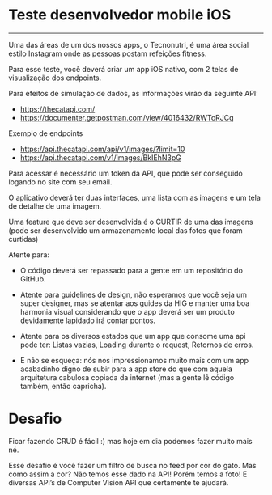 # Teste desenvolvedor mobile iOS
----------------------------------------------------

Uma das áreas de um dos nossos apps, o Tecnonutri, é uma área social estilo Instagram onde as pessoas postam refeições fitness. 

Para esse teste, você deverá criar um app iOS nativo, com 2 telas de visualização dos endpoints.

Para efeitos de simulação de dados, as informações virão da seguinte API:
  * https://thecatapi.com/
  * https://documenter.getpostman.com/view/4016432/RWToRJCq

Exemplo de endpoints
  * https://api.thecatapi.com/api/v1/images/?limit=10
  * https://api.thecatapi.com/v1/images/BkIEhN3pG

Para acessar é necessário um token da API, que pode ser conseguido logando no site com seu email.

O aplicativo deverá ter duas interfaces, uma lista com as imagens e um tela de detalhe de uma imagem.

Uma feature que deve ser desenvolvida é o CURTIR de uma das imagens
(pode ser desenvolvido um armazenamento local das fotos que foram curtidas)

Atente para:

* O código deverá ser repassado para a gente em um repositório do GitHub.

* Atente para guidelines de design, não esperamos que você seja um super designer, mas se atentar aos guides da HIG e manter uma boa harmonia visual considerando que o app deverá ser um produto devidamente lapidado irá contar pontos.

* Atente para os diversos estados que um app que consome uma api pode ter: Listas vazias, Loading durante o request, Retornos de erros.

* E não se esqueça: nós nos impressionamos muito mais com um app acabadinho digno de subir para a app store do que com aquela arquitetura cabulosa copiada da internet (mas a gente lê código também, então capricha).

# Desafio

Ficar fazendo CRUD é fácil :) mas hoje em dia podemos fazer muito mais né.

Esse desafio é você fazer um filtro de busca no feed por cor do gato. Mas como assim a cor? Não temos esse dado na API! Porém temos a foto! E diversas API’s de Computer Vision API que certamente te ajudará.
